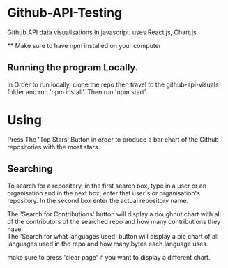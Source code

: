 # Github-API-Testing
Github API data visualisations in javascript. uses React.js, Chart.js


** Make sure to have npm installed on your computer  
## Running the program Locally.  
In Order to run locally, clone the repo then travel to the github-api-visuals folder and run 'npm install'.
Then run 'npm start'.

# Using  
Press The 'Top Stars' Button in order to produce a bar chart of the Github repositories with the most stars.  

## Searching  
To search for a repository, in the first search box, type in a user or an organisation and in the next box, enter that user's or organisation's repository. In the second box enter the actual repository name.  

The 'Search for Contributions' button will display a doughnut chart with all of the contributors of the searched repo and how many contributions they have.  
The 'Search for what languages used' button will display a pie chart of all languages used in the repo and how many bytes each language uses.

make sure to press 'clear page' if you want to display a different chart.
